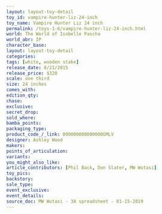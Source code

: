 ```yaml
---
layout: layout-toy-detail 
toy_id: vampire-hunter-liz-24-inch
toy_name: Vampire Hunter Liz 24 inch
permalink: /toys-1-6/vampire-hunter-liz-24-inch.html
world: The World of Isobelle Pascha
world_abr: IP
character_base: 
layout: layout-toy-detail
categories: 
tags: [white, wooden stake]
release_date: 8/21/2015
release_price: $320 
scale: one third
size: 24 inches
comes_with: 
edition_qty: 
chase: 
exclusive: 
secret_drop: 
sold_where: 
bamba_points: 
packaging_type: 
product_code_/_link: 000000000000000GMLV
designer: Ashley Wood
makers: 
points_of_articulation: 
variants: 
you_might_also_like: 
article_contributors: [Phil Back, Don Slater, MW Wutasi]
toy_pics: 
backstory: 
sale_type: 
event_exclusive: 
event_details: 
source_doc: MW Wutasi - 3A spreadsheet - 01-15-2019
---
```

